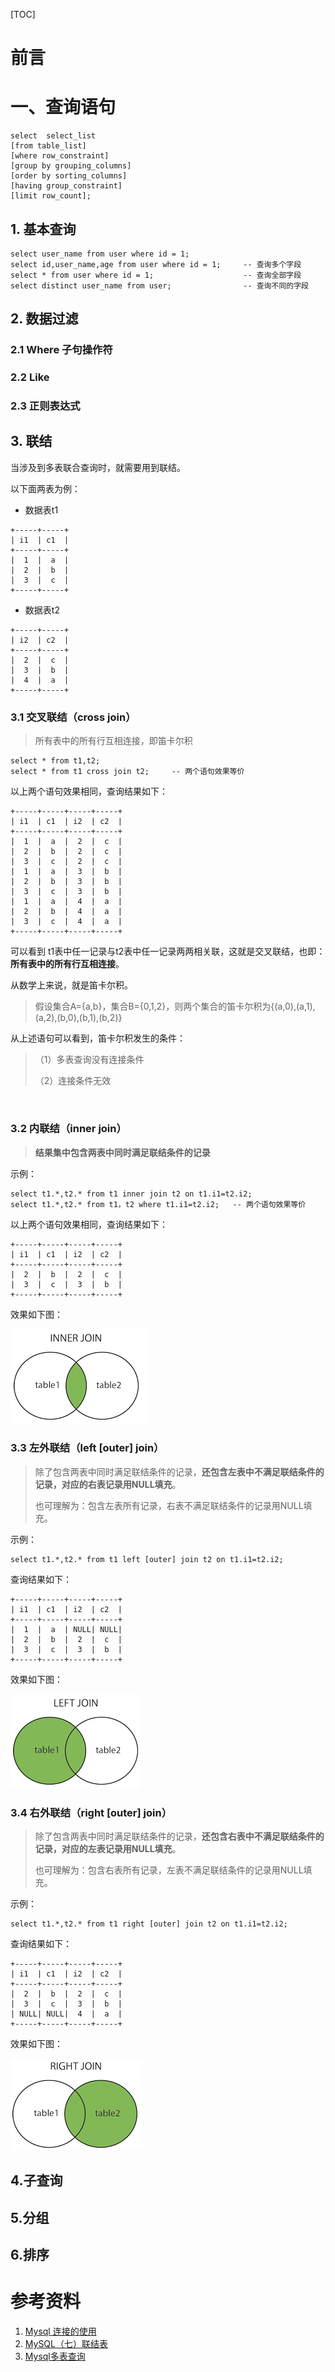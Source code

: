 [TOC]



# 前言





# 一、查询语句

```mysql
select  select_list
[from table_list]
[where row_constraint]
[group by grouping_columns]
[order by sorting_columns]
[having group_constraint]
[limit row_count];
```



## 1. 基本查询

```mysql
select user_name from user where id = 1;          
select id,user_name,age from user where id = 1;     -- 查询多个字段
select * from user where id = 1;                    -- 查询全部字段
select distinct user_name from user;                -- 查询不同的字段
```



## 2. 数据过滤

### 2.1 Where 子句操作符



### 2.2 Like



### 2.3 正则表达式







## 3. 联结

当涉及到多表联合查询时，就需要用到联结。

以下面两表为例：

- 数据表t1

```mysql
+-----+-----+
| i1  | c1  |
+-----+-----+
|  1  |  a  | 
|  2  |  b  | 
|  3  |  c  | 
+-----+-----+
```



- 数据表t2

```mysql
+-----+-----+
| i2  | c2  |
+-----+-----+
|  2  |  c  | 
|  3  |  b  | 
|  4  |  a  | 
+-----+-----+
```



### 3.1 交叉联结（cross join）

> 所有表中的所有行互相连接，即笛卡尔积



```mysql 
select * from t1,t2;
select * from t1 cross join t2;     -- 两个语句效果等价
```

以上两个语句效果相同，查询结果如下：

```mysql
+-----+-----+-----+-----+
| i1  | c1  | i2  | c2  |
+-----+-----+-----+-----+
|  1  |  a  |  2  |  c  |  
|  2  |  b  |  2  |  c  |  
|  3  |  c  |  2  |  c  |  
|  1  |  a  |  3  |  b  |  
|  2  |  b  |  3  |  b  |  
|  3  |  c  |  3  |  b  |  
|  1  |  a  |  4  |  a  |  
|  2  |  b  |  4  |  a  |  
|  3  |  c  |  4  |  a  |  
+-----+-----+-----+-----+
```



可以看到 t1表中任一记录与t2表中任一记录两两相关联，这就是交叉联结，也即： **所有表中的所有行互相连接**。

从数学上来说，就是笛卡尔积。

> 假设集合A={a,b}，集合B={0,1,2}，则两个集合的笛卡尔积为{(a,0),(a,1),(a,2),(b,0),(b,1),(b,2)}



从上述语句可以看到，笛卡尔积发生的条件：

> （1）多表查询没有连接条件   
>
> （2）连接条件无效       

​                     

### 3.2 内联结（inner join）

> **结果集中包含两表中同时满足联结条件的记录**



示例：

```mysql
select t1.*,t2.* from t1 inner join t2 on t1.i1=t2.i2;
select t1.*,t2.* from t1，t2 where t1.i1=t2.i2;   -- 两个语句效果等价
```

以上两个语句效果相同，查询结果如下：

```mysql
+-----+-----+-----+-----+
| i1  | c1  | i2  | c2  |
+-----+-----+-----+-----+
|  2  |  b  |  2  |  c  |  
|  3  |  c  |  3  |  b  |  
+-----+-----+-----+-----+
```



效果如下图：

![1550499137801](images/1550499137801.png)



### 3.3 左外联结（left [outer] join）

> 除了包含两表中同时满足联结条件的记录，**还包含左表中不满足联结条件的记录，对应的右表记录用NULL填充**。
>
> 也可理解为：包含左表所有记录，右表不满足联结条件的记录用NULL填充。



示例：

```mysql
select t1.*,t2.* from t1 left [outer] join t2 on t1.i1=t2.i2;
```

查询结果如下：

```mysql
+-----+-----+-----+-----+
| i1  | c1  | i2  | c2  |
+-----+-----+-----+-----+
|  1  |  a  | NULL| NULL|  
|  2  |  b  |  2  |  c  |  
|  3  |  c  |  3  |  b  |  
+-----+-----+-----+-----+
```



效果如下图：

![1550501131140](images/1550501131140.png)



### 3.4 右外联结（right [outer] join）

> 除了包含两表中同时满足联结条件的记录，**还包含右表中不满足联结条件的记录，对应的左表记录用NULL填充**。
>
> 也可理解为：包含右表所有记录，左表不满足联结条件的记录用NULL填充。



示例：

```mysql
select t1.*,t2.* from t1 right [outer] join t2 on t1.i1=t2.i2;
```

查询结果如下：

```mysql
+-----+-----+-----+-----+
| i1  | c1  | i2  | c2  |
+-----+-----+-----+-----+
|  2  |  b  |  2  |  c  |  
|  3  |  c  |  3  |  b  |  
| NULL| NULL|  4  |  a  | 
+-----+-----+-----+-----+
```



效果如下图：

![1550501921136](images/1550501921136.png)





## 4.子查询





## 5.分组





## 6.排序















# 参考资料

1. [Mysql 连接的使用](http://www.runoob.com/mysql/mysql-join.html) 
2. [MySQL（七）联结表](https://www.cnblogs.com/imyalost/p/6407317.html)
3. [Mysql多表查询](http://www.zsythink.net/archives/1105)

